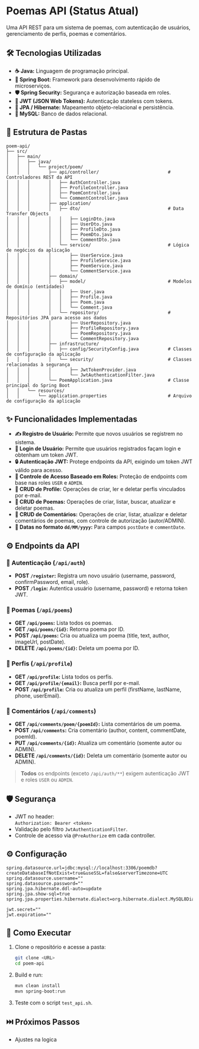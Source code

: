 # Poemas API (Status Atual)

Uma API REST para um sistema de poemas, com autenticação de usuários, gerenciamento de perfis, poemas e comentários.

## 🛠️ Tecnologias Utilizadas

* **☕ Java:** Linguagem de programação principal.  
* **🌱 Spring Boot:** Framework para desenvolvimento rápido de microserviços.  
* **🛡️ Spring Security:** Segurança e autorização baseada em roles.  
* **🔑 JWT (JSON Web Tokens):** Autenticação stateless com tokens.  
* **💾 JPA / Hibernate:** Mapeamento objeto-relacional e persistência.  
* **🐬 MySQL:** Banco de dados relacional.

## 📂 Estrutura de Pastas
```
poem-api/
├── src/
│   ├── main/
│   │   ├── java/
│   │   │   └── project/poem/
│   │   │       ├── api/controller/                          # Controladores REST da API
│   │   │       │   ├── AuthController.java                 
│   │   │       │   ├── ProfileController.java
│   │   │       │   ├── PoemController.java
│   │   │       │   └── CommentController.java
│   │   │       ├── application/
│   │   │       │   ├── dto/                                 # Data Transfer Objects
│   │   │       │   │   ├── LoginDto.java
│   │   │       │   │   ├── UserDto.java
│   │   │       │   │   ├── ProfileDto.java
│   │   │       │   │   ├── PoemDto.java
│   │   │       │   │   └── CommentDto.java
│   │   │       │   └── service/                             # Lógica de negócios da aplicação
│   │   │       │       ├── UserService.java
│   │   │       │       ├── ProfileService.java
│   │   │       │       ├── PoemService.java
│   │   │       │       └── CommentService.java
│   │   │       ├── domain/
│   │   │       │   ├── model/                               # Modelos de domínio (entidades)
│   │   │       │   │   ├── User.java
│   │   │       │   │   ├── Profile.java
│   │   │       │   │   ├── Poem.java
│   │   │       │   │   └── Comment.java
│   │   │       │   └── repository/                          # Repositórios JPA para acesso aos dados
│   │   │       │       ├── UserRepository.java
│   │   │       │       ├── ProfileRepository.java
│   │   │       │       ├── PoemRepository.java
│   │   │       │       └── CommentRepository.java
│   │   │       ├── infrastructure/
│   │   │       │   ├── config/SecurityConfig.java           # Classes de configuração da aplicação
│   │   │       │   └── security/                            # Classes relacionadas à segurança
│   │   │       │       ├── JwtTokenProvider.java
│   │   │       │       └── JwtAuthenticationFilter.java
│   │   │       └── PoemApplication.java                     # Classe principal do Spring Boot
│   │   └── resources/
│   │       └── application.properties                       # Arquivo de configuração da aplicação
```

## ✨ Funcionalidades Implementadas

* **✍️ Registro de Usuário:** Permite que novos usuários se registrem no sistema.  
* **🚪 Login de Usuário:** Permite que usuários registrados façam login e obtenham um token JWT.  
* **🔒 Autenticação JWT:** Protege endpoints da API, exigindo um token JWT válido para acesso.  
* **🚦 Controle de Acesso Baseado em Roles:** Proteção de endpoints com base nas roles `USER` e `ADMIN`.  
* **👤 CRUD de Profile:** Operações de criar, ler e deletar perfis vinculados por e-mail.  
* **📜 CRUD de Poemas:** Operações de criar, listar, buscar, atualizar e deletar poemas.  
* **💬 CRUD de Comentários:** Operações de criar, listar, atualizar e deletar comentários de poemas, com controle de autorização (autor/ADMIN).  
* **📆 Datas no formato `dd/MM/yyyy`:** Para campos `postDate` e `commentDate`.

## ⚙️ Endpoints da API

### 🔑 Autenticação (`/api/auth`)
* **POST `/register`:** Registra um novo usuário (username, password, confirmPassword, email, role).  
* **POST `/login`:** Autentica usuário (username, password) e retorna token JWT.

### 📜 Poemas (`/api/poems`)
* **GET `/api/poems`:** Lista todos os poemas.  
* **GET `/api/poems/{id}`:** Retorna poema por ID.  
* **POST `/api/poems`:** Cria ou atualiza um poema (title, text, author, imageUrl, postDate).  
* **DELETE `/api/poems/{id}`:** Deleta um poema por ID.

### 👤 Perfis (`/api/profile`)
* **GET `/api/profile`:** Lista todos os perfis.  
* **GET `/api/profile/{email}`:** Busca perfil por e-mail.  
* **POST `/api/profile`:** Cria ou atualiza um perfil (firstName, lastName, phone, userEmail).

### 💬 Comentários (`/api/comments`)
* **GET `/api/comments/poem/{poemId}`:** Lista comentários de um poema.  
* **POST `/api/comments`:** Cria comentário (author, content, commentDate, poemId).  
* **PUT `/api/comments/{id}`:** Atualiza um comentário (somente autor ou ADMIN).  
* **DELETE `/api/comments/{id}`:** Deleta um comentário (somente autor ou ADMIN).

> **Todos** os endpoints (exceto `/api/auth/**`) exigem autenticação JWT e roles `USER` ou `ADMIN`.

## 🛡️ Segurança

- JWT no header:  
  `Authorization: Bearer <token>`  
- Validação pelo filtro `JwtAuthenticationFilter`.  
- Controle de acesso via `@PreAuthorize` em cada controller.

## ⚙️ Configuração

```properties
spring.datasource.url=jdbc:mysql://localhost:3306/poemdb?createDatabaseIfNotExist=true&useSSL=false&serverTimezone=UTC
spring.datasource.username=""
spring.datasource.password=""
spring.jpa.hibernate.ddl-auto=update
spring.jpa.show-sql=true
spring.jpa.properties.hibernate.dialect=org.hibernate.dialect.MySQL8Dialect

jwt.secret=""
jwt.expiration=""
```

## 🚀 Como Executar

1. Clone o repositório e acesse a pasta:  
   ```bash
   git clone <URL>
   cd poem-api
   ```
2. Build e run:  
   ```bash
   mvn clean install
   mvn spring-boot:run
   ```
3. Teste com o script `test_api.sh`.

## ⏭️ Próximos Passos

- Ajustes na logica  